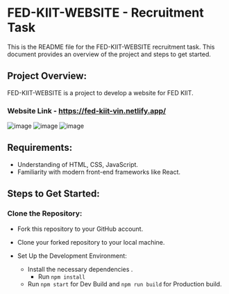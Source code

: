 
# FED-KIIT-WEBSITE - Recruitment Task
This is the README file for the FED-KIIT-WEBSITE recruitment task. This document provides an overview of the project and steps to get started.

## Project Overview:

FED-KIIT-WEBSITE is a project to develop a website for FED KIIT. <br>
### Website Link - https://fed-kiit-vin.netlify.app/  <br>

![image](https://github.com/VinamraSaurav/fed-kiit-website-project/assets/80186642/94bc8d19-b581-41a3-8d4c-f367274d53c9)
![image](https://github.com/VinamraSaurav/fed-kiit-website-project/assets/80186642/44236a93-3385-400c-af61-4b4ea16bcd32)
![image](https://github.com/VinamraSaurav/fed-kiit-website-project/assets/80186642/44ef4b12-2e3f-4392-a642-d2760cbed133)

## Requirements:

- Understanding of HTML, CSS, JavaScript.
- Familiarity with modern front-end frameworks like React.

## Steps to Get Started:

### Clone the Repository:

  - Fork this repository to your GitHub account.
  - Clone your forked repository to your local machine.
  - Set Up the Development Environment:

    - Install the necessary dependencies .
       - Run ```npm install```
    - Run ```npm start``` for Dev Build and ```npm run build``` for Production build.
